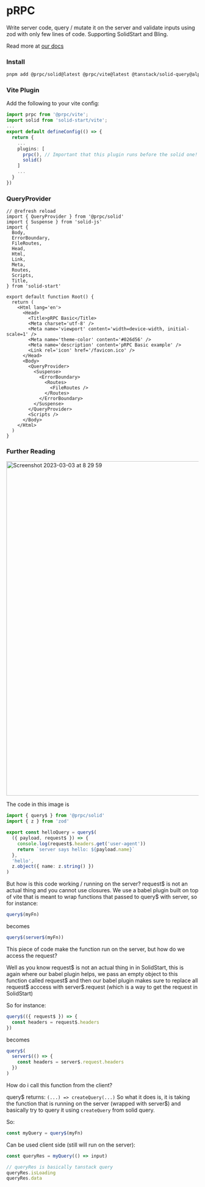 # pRPC

Write server code, query / mutate it on the server and validate inputs using zod with only few lines of code. Supporting SolidStart and Bling.

Read more at [our docs](https://prpc.vercel.app)

### Install

```sh
pnpm add @prpc/solid@latest @prpc/vite@latest @tanstack/solid-query@alpha
```

### Vite Plugin

Add the following to your vite config:

```ts
import prpc from '@prpc/vite';
import solid from 'solid-start/vite';
...
export default defineConfig(() => {
  return {
    ...
    plugins: [
      prpc(), // Important that this plugin runs before the solid one!
      solid()
    ]
    ...
  }
})
```

### QueryProvider

```tsx
// @refresh reload
import { QueryProvider } from '@prpc/solid'
import { Suspense } from 'solid-js'
import {
  Body,
  ErrorBoundary,
  FileRoutes,
  Head,
  Html,
  Link,
  Meta,
  Routes,
  Scripts,
  Title,
} from 'solid-start'

export default function Root() {
  return (
    <Html lang='en'>
      <Head>
        <Title>pRPC Basic</Title>
        <Meta charset='utf-8' />
        <Meta name='viewport' content='width=device-width, initial-scale=1' />
        <Meta name='theme-color' content='#026d56' />
        <Meta name='description' content='pRPC Basic example' />
        <Link rel='icon' href='/favicon.ico' />
      </Head>
      <Body>
        <QueryProvider>
          <Suspense>
            <ErrorBoundary>
              <Routes>
                <FileRoutes />
              </Routes>
            </ErrorBoundary>
          </Suspense>
        </QueryProvider>
        <Scripts />
      </Body>
    </Html>
  )
}
```

### Further Reading

<img width="875" alt="Screenshot 2023-03-03 at 8 29 59" src="https://user-images.githubusercontent.com/91349014/222648058-3e0d5c2a-0c93-4b35-a673-f0955fb94f99.png">

The code in this image is

```ts
import { query$ } from '@prpc/solid'
import { z } from 'zod'

export const helloQuery = query$(
  ({ payload, request$ }) => {
    console.log(request$.headers.get('user-agent'))
    return `server says hello: ${payload.name}`
  },
  'hello',
  z.object({ name: z.string() })
)
```

But how is this code working / running on the server? request$ is not an actual thing and you cannot use closures.
We use a babel plugin built on top of vite that is meant to wrap functions that passed to query$ with server, so for instance:

```ts
query$(myFn)
```

becomes

```ts
query$(server$(myFn))
```

This piece of code make the function run on the server, but how do we access the request?

Well as you know request$ is not an actual thing in in SolidStart, this is again where our babel plugin helps, we pass an empty object to this function called request$ and then our babel plugin makes sure to replace all request$ acccess with server$.request (which is a way to get the request in SolidStart)

So for instance:

```ts
query$(({ request$ }) => {
  const headers = request$.headers
})
```

becomes

```ts
query$(
  server$(() => {
    const headers = server$.request.headers
  })
)
```

How do i call this function from the client?

query$ returns: `(...) => createQuery(...)`
So what it does is, it is taking the function that is running on the server (wrapped with server$) and basically try to query it using `createQuery` from solid query.

So:

```ts
const myQuery = query$(myFn)
```

Can be used client side (still will run on the server):

```ts
const queryRes = myQuery(() => input)

// queryRes is basically tanstack query
queryRes.isLoading
queryRes.data
```
